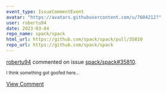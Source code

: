 ```yaml
---
event_type: IssueCommentEvent
avatar: "https://avatars.githubusercontent.com/u/7604212?"
user: robertu94
date: 2023-03-04
repo_name: spack/spack
html_url: https://github.com/spack/spack/pull/35810
repo_url: https://github.com/spack/spack
---
```


<a href='https://github.com/robertu94' target='_blank'>robertu94</a> commented on issue <a href='https://github.com/spack/spack/pull/35810' target='_blank'>spack/spack#35810</a>.

<small>I think something got goofed here...</small>

<a href='https://github.com/spack/spack/pull/35810' target='_blank'>View Comment</a>